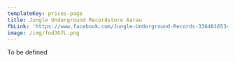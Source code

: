 ```yaml
---
templateKey: prices-page
title: Jungle Underground Recordstore Aarau
fbLink: 'https://www.facebook.com/Jungle-Underground-Records-336401653403334/'
image: /img/fod3G7L.png
---
```


To be defined
